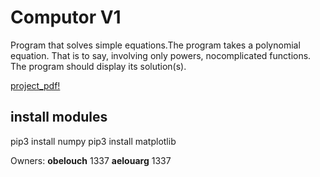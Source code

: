 # Computor V1

Program that solves simple equations.The program takes a polynomial equation.
That is to say, involving only powers, nocomplicated functions. The program should display its solution(s).

[project_pdf!](http://https//github.com/XD-OB/ft_select/blob/master/computorv1.en.pdf)

## install modules
pip3 install numpy 
pip3 install matplotlib 

Owners:
**obelouch** 1337
**aelouarg** 1337